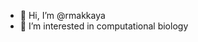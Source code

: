 - 👋 Hi, I’m @rmakkaya
- 👀 I’m interested in computational biology
<!---
rmakkaya/rmakkaya is a ✨ special ✨ repository because its `README.md` (this file) appears on your GitHub profile.
You can click the Preview link to take a look at your changes.
--->
